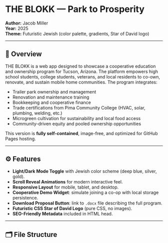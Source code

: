 # THE BLOKK — Park to Prosperity

**Author:** Jacob Miller  
**Year:** 2025  
**Theme:** Futuristic Jewish (color palette, gradients, Star of David logo)

---

## 🌟 Overview

THE BLOKK is a web app designed to showcase a cooperative education and ownership program for Tucson, Arizona. The platform empowers high school students, college students, veterans, and local residents to co-own, renovate, and sustain mobile home communities. The program integrates:

- Trailer park ownership and management  
- Renovation and maintenance training  
- Bookkeeping and cooperative finance  
- Trade certifications from Pima Community College (HVAC, solar, plumbing, welding, etc.)  
- Microgreen cultivation for sustainability and local food access  
- Community-driven equity and pooled ownership opportunities  

This version is **fully self-contained**, image-free, and optimized for GitHub Pages hosting.

---

## ⚙️ Features

- **Light/Dark Mode Toggle** with Jewish color scheme (deep blue, silver, gold).  
- **Scroll Reveal Animations** for modern interactive feel.  
- **Responsive Layout** for mobile, tablet, and desktop.  
- **Cooperative Demo Widget**: simulate joining a co-op with local storage persistence.  
- **Download Proposal Button**: link to `.docx` file describing the full program.  
- **Futuristic CSS Star of David Logo** (pure CSS, no images).  
- **SEO-Friendly Metadata** included in HTML head.

---

## 🗂 File Structure
